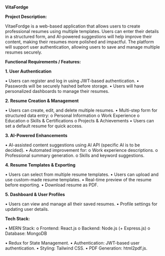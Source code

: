 **VitaFordge**

**Project Description:**

VitaeFordge is a web-based application that allows users to create professional resumes using multiple templates. Users can enter their details in a structured form, and AI-powered suggestions will help improve their content, making their resumes more polished and impactful. The platform will support user authentication, allowing users to save and manage multiple resumes securely.

**Functional Requirements / Features:**

**1. User Authentication**

•	Users can register and log in using JWT-based authentication.
•	Passwords will be securely hashed before storage.
•	Users will have personalized dashboards to manage their resumes.

**2. Resume Creation & Management**

•	Users can create, edit, and delete multiple resumes.
•	Multi-step form for structured data entry: 
o	Personal Information
o	Work Experience
o	Education
o	Skills & Certifications
o	Projects & Achievements
•	Users can set a default resume for quick access.

**3. AI-Powered Enhancements**

•	AI-assisted content suggestions using AI API (specific AI is to be decided).
•	Automated improvement for: 
o	Work experience descriptions.
o	Professional summary generation.
o	Skills and keyword suggestions.

**4. Resume Templates & Exporting**

•	Users can select from multiple resume templates.
•	Users can upload and use custom-made resume templates.
•	Real-time preview of the resume before exporting.
•	Download resume as PDF.

**5. Dashboard & User Profiles**

•	Users can view and manage all their saved resumes.
•	Profile settings for updating user details.

**Tech Stack:**

•	MERN Stack: 
o	Frontend: React.js
o	Backend: Node.js (+ Express.js)
o	Database: MongoDB

•	Redux for State Management.
•	Authentication: JWT-based user authentication.
•	Styling: Tailwind CSS.
•	PDF Generation: html2pdf.js.
